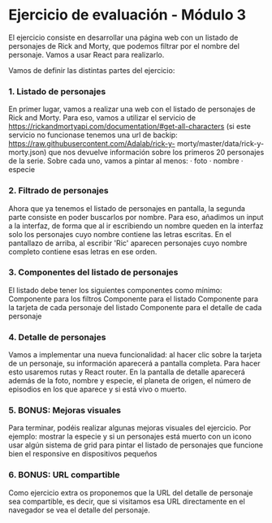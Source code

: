 # Ejercicio de evaluación - Módulo 3

El ejercicio consiste en desarrollar una página web con un listado de personajes de Rick and Morty, que
podemos filtrar por el nombre del personaje. Vamos a usar React para realizarlo.

Vamos de definir las distintas partes del ejercicio:

### 1. Listado de personajes
En primer lugar, vamos a realizar una web con el listado de personajes de Rick and Morty. Para eso, vamos a
utilizar el servicio de https://rickandmortyapi.com/documentation/#get-all-characters (si este servicio no funcionase tenemos una url de backip: https://raw.githubusercontent.com/Adalab/rick-y-
morty/master/data/rick-y-morty.json) que nos devuelve
información sobre los primeros 20 personajes de la serie. Sobre cada uno, vamos a pintar al menos:
· foto
· nombre
· especie <br>

### 2. Filtrado de personajes
Ahora que ya tenemos el listado de personajes en pantalla, la segunda parte consiste en poder buscarlos por
nombre. Para eso, añadimos un input a la interfaz, de forma que al ir escribiendo un nombre queden en la
interfaz solo los personajes cuyo nombre contiene las letras escritas. En el pantallazo de arriba, al escribir 'Ric'
aparecen personajes cuyo nombre completo contiene esas letras en ese orden.

### 3. Componentes del listado de personajes
El listado debe tener los siguientes componentes como mínimo:
Componente para los filtros
Componente para el listado
Componente para la tarjeta de cada personaje del listado
Componente para el detalle de cada personaje

### 4. Detalle de personajes
Vamos a implementar una nueva funcionalidad: al hacer clic sobre la tarjeta de un personaje, su información
aparecerá a pantalla completa. Para hacer esto usaremos rutas y React router. En la pantalla de detalle
aparecerá además de la foto, nombre y especie, el planeta de origen, el número de episodios en los que
aparece y si está vivo o muerto.

### 5. BONUS: Mejoras visuales
Para terminar, podéis realizar algunas mejoras visuales del ejercicio. Por ejemplo:
mostrar la especie y si un personajes está muerto con un icono
usar algún sistema de grid para pintar el listado de personajes
que funcione bien el responsive en dispositivos pequeños

### 6. BONUS: URL compartible
Como ejercicio extra os proponemos que la URL del detalle de personaje sea compartible, es decir, que si
visitamos esa URL directamente en el navegador se vea el detalle del personaje.
